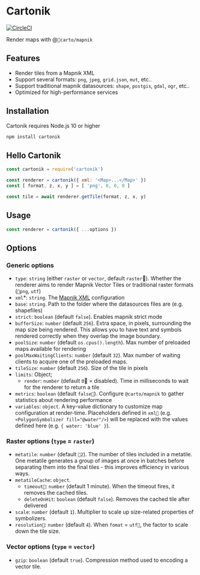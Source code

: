 # Cartonik

[![CircleCI](https://circleci.com/gh/CartoDB/cartonik.svg?style=svg)](https://circleci.com/gh/CartoDB/cartonik)

Render maps with @`carto/mapnik`

## Features

- Render tiles from a Mapnik XML
- Support several formats: `png`, `jpeg`, `grid.json`, `mvt`, etc..
- Support traditional mapnik datasources: `shape`, `postgis`, `gdal`, `ogr`, etc..
- Optimized for high-performance services

## Installation

Cartonik requires Node.js 10 or higher

```sh
npm install cartonik
```

## Hello Cartonik

```js
const cartonik = require('cartonik')

const renderer = cartonik({ xml: '<Map>...</Map>' })
const [ format, z, x, y ] = [ 'png', 0, 0, 0 ]

const tile = await renderer.getTile(format, z, x, y)
```

## Usage

```js
const renderer = cartonik({ ...options })
```

## Options

### Generic options

- `type`: `string` (either `raster` or `vector`, default `raster`). Whether the renderer aims to render Mapnik Vector Tiles or traditional raster formats (`png`, `utf`)
- `xml`*: `string`. The [Mapnik XML](https://github.com/mapnik/mapnik/wiki/XMLConfigReference) configuration
- `base`: `string`. Path to the folder where the datasources files are (e.g. shapefiles)
- `strict`: `boolean` (default `false`). Enables mapnik strict mode
- `bufferSize`: `number` (default `256`). Extra space, in pixels, surrounding the map size being rendered. This allows you to have text and symbols rendered correctly when they overlap the image boundary.
- `poolSize`: `number` (default `os.cpus().length`). Max number of preloaded maps available for rendering
- `poolMaxWaitingClients`: `number` (default `32`). Max number of waiting clients to acquire one of the preloaded maps.
- `tileSize`: `number` (default `256`). Size of the tile in pixels
- `limits`: Object;
  - `render`: `number` (default `0` = disabled). Time in milliseconds to wait for the renderer to return a tile
- `metrics`: `boolean` (default `false`). Configure `@carto/mapnik` to gather statistics about rendering performance
- `variables`: `object`. A key-value dictionary to customize map configuration at render-time. Placeholders defined in `xml` (e.g. `<PolygonSymbolizer fill="@water"/>`) will be replaced with the values defined here (e.g. `{ water: 'blue' }`).

### Raster options (`type` = `raster`)

- `metatile`: `number` (default `2`). The number of tiles included in a metatile. One metatile generates a group of images at once in batches before separating them into the final tiles - this improves efficiency in various ways.
- `metatileCache`: `object`.
  - `timeout`: `number` (default 1 minute). When the timeout fires, it removes the cached tiles.
  - `deleteOnHit`: `boolean` (default `false`). Removes the cached tile after delivered
- `scale`: `number` (default `1`). Multiplier to scale up size-related properties of symbolizers.
- `resolution`: `number` (default `4`). When `fomat` = `utf`, the factor to scale down the tile size.

### Vector options (`type` = `vector`)

- `gzip`: `boolean` (default `true`). Compression method used to encoding a vector tile.
